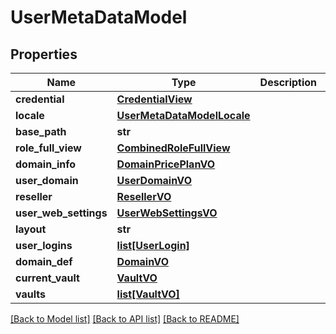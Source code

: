 # UserMetaDataModel

## Properties
Name | Type | Description | Notes
------------ | ------------- | ------------- | -------------
**credential** | [**CredentialView**](CredentialView.md) |  | [optional] 
**locale** | [**UserMetaDataModelLocale**](UserMetaDataModelLocale.md) |  | [optional] 
**base_path** | **str** |  | [optional] 
**role_full_view** | [**CombinedRoleFullView**](CombinedRoleFullView.md) |  | [optional] 
**domain_info** | [**DomainPricePlanVO**](DomainPricePlanVO.md) |  | [optional] 
**user_domain** | [**UserDomainVO**](UserDomainVO.md) |  | [optional] 
**reseller** | [**ResellerVO**](ResellerVO.md) |  | [optional] 
**user_web_settings** | [**UserWebSettingsVO**](UserWebSettingsVO.md) |  | [optional] 
**layout** | **str** |  | [optional] 
**user_logins** | [**list[UserLogin]**](UserLogin.md) |  | [optional] 
**domain_def** | [**DomainVO**](DomainVO.md) |  | [optional] 
**current_vault** | [**VaultVO**](VaultVO.md) |  | [optional] 
**vaults** | [**list[VaultVO]**](VaultVO.md) |  | [optional] 

[[Back to Model list]](../README.md#documentation-for-models) [[Back to API list]](../README.md#documentation-for-api-endpoints) [[Back to README]](../README.md)

